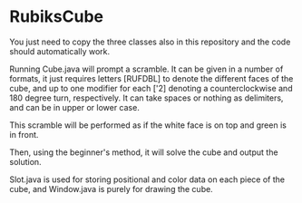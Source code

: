 # RubiksCube
You just need to copy the three classes also in this repository and the code should automatically work.

Running Cube.java will prompt a scramble. It can be given in a number of formats, it just requires letters [RUFDBL] to denote the different faces of the cube, and up to one modifier for each [\'2] denoting a counterclockwise and 180 degree turn, respectively. It can take spaces or nothing as delimiters, and can be in upper or lower case. 

This scramble will be performed as if the white face is on top and green is in front.

Then, using the beginner's method, it will solve the cube and output the solution.

Slot.java is used for storing positional and color data on each piece of the cube, and Window.java is purely for drawing the cube.
